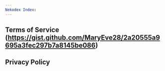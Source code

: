 ```yaml
---
Nekodex Index:
---
```


Terms of Service (https://gist.github.com/MaryEve28/2a20555a9695a3fec297b7a8145be086) 
---

Privacy Policy
---

